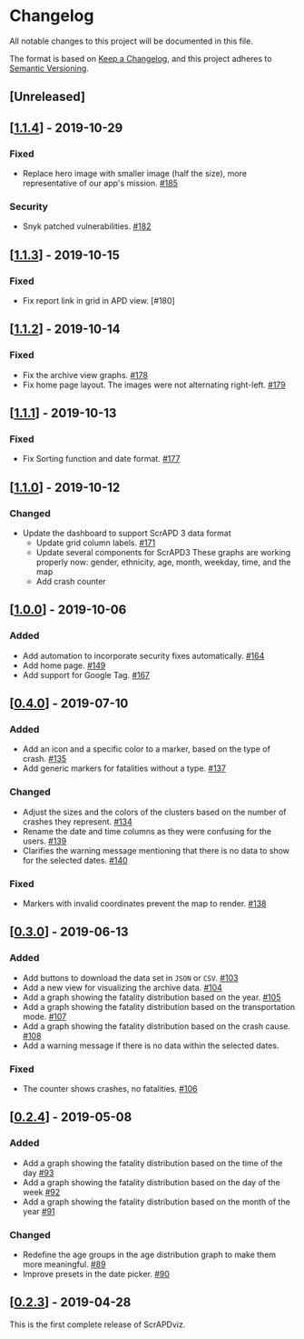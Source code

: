 # Changelog

All notable changes to this project will be documented in this file.

The format is based on [Keep a Changelog](https://keepachangelog.com/en/1.0.0/),
and this project adheres to [Semantic Versioning](https://semver.org/spec/v2.0.0.html).

## [Unreleased]

## [[1.1.4]] - 2019-10-29

### Fixed

* Replace hero image with smaller image (half the size), more representative of our app's mission. [#185]

### Security

* Snyk patched vulnerabilities. [#182]

## [[1.1.3]] - 2019-10-15

### Fixed

* Fix report link in grid in APD view. [#180]

## [[1.1.2]] - 2019-10-14

### Fixed

* Fix the archive view graphs. [#178]
* Fix home page layout. The images were not alternating right-left. [#179]

## [[1.1.1]] - 2019-10-13

### Fixed

* Fix Sorting function and date format. [#177]

## [[1.1.0]] - 2019-10-12

### Changed

* Update the dashboard to support ScrAPD 3 data format
  * Update grid column labels. [#171]
  * Update several components for ScrAPD3
    These graphs are working properly now: gender, ethnicity, age, month, weekday, time, and the map
  * Add crash counter

## [[1.0.0]] - 2019-10-06

### Added

- Add automation to incorporate security fixes automatically. [#164]
- Add home page. [#149]
- Add support for Google Tag. [#167]

## [[0.4.0]] - 2019-07-10

### Added

- Add an icon and a specific color to a marker, based on the type of crash. [#135]
- Add generic markers for fatalities without a type. [#137]

### Changed

- Adjust the sizes and the colors of the clusters based on the number of crashes they represent. [#134]
- Rename the date and time columns as they were confusing for the users. [#139]
- Clarifies the warning message mentioning that there is no data to show
for the selected dates. [#140]

### Fixed

- Markers with invalid coordinates prevent the map to render. [#138]

## [[0.3.0]] - 2019-06-13

### Added

- Add buttons to download the data set in `JSON` or `CSV`. [#103]
- Add a new view for visualizing the archive data. [#104]
- Add a graph showing the fatality distribution based on the year. [#105]
- Add a graph showing the fatality distribution based on the transportation mode. [#107]
- Add a graph showing the fatality distribution based on the crash cause. [#108]
- Add a warning message if there is no data within the selected dates.

### Fixed

- The counter shows crashes, no fatalities. [#106]

## [[0.2.4]] - 2019-05-08

### Added

- Add a graph showing the fatality distribution based on the time of the day [#93]
- Add a graph showing the fatality distribution based on the day of the week [#92]
- Add a graph showing the fatality distribution based on the month of the year [#91]

### Changed

- Redefine the age groups in the age distribution graph to make them more meaningful. [#89]
- Improve presets in the date picker. [#90]

## [[0.2.3]] - 2019-04-28

This is the first complete release of ScrAPDviz.

[//]: # (Release links)
[0.2.3]: https://github.com/scrapd/scrapdviz/releases/tag/0.2.3
[0.2.4]: https://github.com/scrapd/scrapdviz/releases/tag/0.2.4
[0.3.0]: https://github.com/scrapd/scrapdviz/releases/tag/0.3.0
[0.4.0]: https://github.com/scrapd/scrapdviz/releases/tag/0.4.0
[1.0.0]: https://github.com/scrapd/scrapdviz/releases/tag/1.0.0
[1.1.0]: https://github.com/scrapd/scrapdviz/releases/tag/1.1.0
[1.1.1]: https://github.com/scrapd/scrapdviz/releases/tag/1.1.1
[1.1.2]: https://github.com/scrapd/scrapdviz/releases/tag/1.1.2
[1.1.3]: https://github.com/scrapd/scrapdviz/releases/tag/1.1.3
[1.1.4]: https://github.com/scrapd/scrapdviz/releases/tag/1.1.4

[//]: # (PR links)
[#89]: https://github.com/scrapd/scrapdviz/pull/89
[#90]: https://github.com/scrapd/scrapdviz/pull/90
[#91]: https://github.com/scrapd/scrapdviz/pull/91
[#92]: https://github.com/scrapd/scrapdviz/pull/92
[#93]: https://github.com/scrapd/scrapdviz/pull/93
[#103]: https://github.com/scrapd/scrapdviz/pull/103
[#104]: https://github.com/scrapd/scrapdviz/pull/104
[#105]: https://github.com/scrapd/scrapdviz/pull/105
[#106]: https://github.com/scrapd/scrapdviz/pull/106
[#107]: https://github.com/scrapd/scrapdviz/pull/107
[#108]: https://github.com/scrapd/scrapdviz/pull/108
[#134]: https://github.com/scrapd/scrapdviz/pull/134
[#135]: https://github.com/scrapd/scrapdviz/pull/135
[#137]: https://github.com/scrapd/scrapdviz/pull/137
[#138]: https://github.com/scrapd/scrapdviz/pull/138
[#139]: https://github.com/scrapd/scrapdviz/pull/139
[#140]: https://github.com/scrapd/scrapdviz/pull/140
[#149]: https://github.com/scrapd/scrapdviz/pull/149
[#164]: https://github.com/scrapd/scrapdviz/pull/164
[#167]: https://github.com/scrapd/scrapdviz/pull/167
[#171]: https://github.com/scrapd/scrapdviz/pull/171
[#177]: https://github.com/scrapd/scrapdviz/pull/177
[#178]: https://github.com/scrapd/scrapdviz/pull/178
[#179]: https://github.com/scrapd/scrapdviz/pull/179
[#182]: https://github.com/scrapd/scrapdviz/pull/182
[#185]: https://github.com/scrapd/scrapdviz/pull/185
